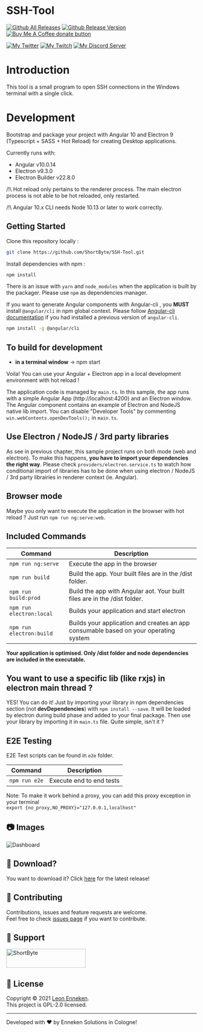 # SSH-Tool 
[![Github All Releases](https://img.shields.io/github/downloads/ShortByte/SSH-Tool/total.svg?style=for-the-badge&logo=appveyor)]() [![Github Release Version](https://img.shields.io/github/v/release/ShortByte/SSH-Tool?style=for-the-badge&logo=appveyor)]()
<a href="https://www.buymeacoffee.com/ShortByte" title="Donate to this project using Buy Me A Coffee"><img src="https://img.shields.io/badge/buy%20me%20a%20coffee-donate-orange.svg?style=for-the-badge" alt="Buy Me A Coffee donate button" /></a>


<a href="https://twitter.com/ShortByteYT" title="My Twitter"><img src="https://img.shields.io/twitter/follow/ShortByteYT?style=for-the-badge" alt="My Twitter" /></a>
<a href="https://twitch.tv/ShortByte" title="My Twitch"><img src="https://img.shields.io/twitch/status/ShortByte?style=for-the-badge" alt="My Twitch" /></a>
<a href="https://discord.gg/Kc7m3Ug" title="My Discord Server"><img src="https://img.shields.io/discord/325738511363866626?label=Discord&style=for-the-badge" alt="My Discord Server" /></a>

# Introduction

This tool is a small program to open SSH connections in the Windows terminal with a single click.

# Development

Bootstrap and package your project with Angular 10 and Electron 9 (Typescript + SASS + Hot Reload) for creating Desktop applications.

Currently runs with:

- Angular v10.0.14
- Electron v9.3.0
- Electron Builder v22.8.0

/!\ Hot reload only pertains to the renderer process. The main electron process is not able to be hot reloaded, only restarted.

/!\ Angular 10.x CLI needs Node 10.13 or later to work correctly.

## Getting Started

Clone this repository locally :

``` bash
git clone https://github.com/ShortByte/SSH-Tool.git
```

Install dependencies with npm :

``` bash
npm install
```

There is an issue with `yarn` and `node_modules` when the application is built by the packager. Please use `npm` as dependencies manager.


If you want to generate Angular components with Angular-cli , you **MUST** install `@angular/cli` in npm global context.
Please follow [Angular-cli documentation](https://github.com/angular/angular-cli) if you had installed a previous version of `angular-cli`.

``` bash
npm install -g @angular/cli
```

## To build for development

- **in a terminal window** -> npm start

Voila! You can use your Angular + Electron app in a local development environment with hot reload !

The application code is managed by `main.ts`. In this sample, the app runs with a simple Angular App (http://localhost:4200) and an Electron window.
The Angular component contains an example of Electron and NodeJS native lib import.
You can disable "Developer Tools" by commenting `win.webContents.openDevTools();` in `main.ts`.

## Use Electron / NodeJS / 3rd party libraries

As see in previous chapter, this sample project runs on both mode (web and electron). To make this happens, **you have to import your dependencies the right way**. Please check `providers/electron.service.ts` to watch how conditional import of libraries has to be done when using electron / NodeJS / 3rd party librairies in renderer context (ie. Angular).

## Browser mode

Maybe you only want to execute the application in the browser with hot reload ? Just run `npm run ng:serve:web`.

## Included Commands

|Command|Description|
|--|--|
|`npm run ng:serve`| Execute the app in the browser |
|`npm run build`| Build the app. Your built files are in the /dist folder. |
|`npm run build:prod`| Build the app with Angular aot. Your built files are in the /dist folder. |
|`npm run electron:local`| Builds your application and start electron
|`npm run electron:build`| Builds your application and creates an app consumable based on your operating system |

**Your application is optimised. Only /dist folder and node dependencies are included in the executable.**

## You want to use a specific lib (like rxjs) in electron main thread ?

YES! You can do it! Just by importing your library in npm dependencies section (not **devDependencies**) with `npm install --save`. It will be loaded by electron during build phase and added to your final package. Then use your library by importing it in `main.ts` file. Quite simple, isn't it ?

## E2E Testing

E2E Test scripts can be found in `e2e` folder.

|Command|Description|
|--|--|
|`npm run e2e`| Execute end to end tests |

Note: To make it work behind a proxy, you can add this proxy exception in your terminal  
`export {no_proxy,NO_PROXY}="127.0.0.1,localhost"`

## 📷 Images
![Dashboard](https://i.imgur.com/Qd3NdQv.png)


## 👀 Download?
You want to download it? Click [here](https://github.com/ShortByte/SSH-Tool/releases/latest) for the latest release!


## 🤝 Contributing

Contributions, issues and feature requests are welcome.<br />
Feel free to check [issues page](https://github.com/ShortByte/SSH-Tool/issues) if you want to contribute.<br />


## 🙏 Support

<p><a href="https://www.buymeacoffee.com/ShortByte"> <img  src="https://cdn.buymeacoffee.com/buttons/v2/default-yellow.png" height="50" width="210" alt="ShortByte" /></a></p>

## 📝 License

Copyright © 2021 [Leon Enneken](https://github.com/ShortByte).<br />
This project is GPL-2.0 licensed.

---

Developed with ❤️ by Enneken Solutions in Cologne!
